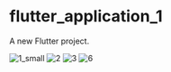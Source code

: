 # flutter_application_1

A new Flutter project.

![1_small](https://user-images.githubusercontent.com/87485705/186897220-4ba747c4-5306-4b26-8b7a-213b2f6e9219.jpg)
![2](https://user-images.githubusercontent.com/87485705/186897591-e32df06b-4cf6-42ef-9689-3e2737055a4f.jpg)
![3](https://user-images.githubusercontent.com/87485705/186897597-c788f7af-57b2-4846-8a0b-2e5bd31d066a.jpg)
![6](https://user-images.githubusercontent.com/87485705/186897720-2282a776-e36a-42a2-8929-9018913d5e05.jpg)
